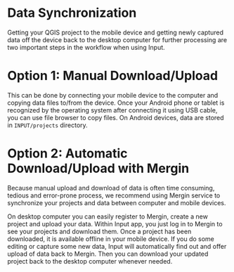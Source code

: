 
# Data Synchronization

Getting your QGIS project to the mobile device and getting newly captured data off the device back
to the desktop computer for further processing are two important steps in the workflow when using Input.

# Option 1: Manual Download/Upload

This can be done by connecting your mobile device to the computer and copying data files to/from the device.
Once your Android phone or tablet is recognized by the operating system after connecting it using USB cable,
you can use file browser to copy files. On Android devices, data are stored in `INPUT/projects` directory.

# Option 2: Automatic Download/Upload with Mergin

Because manual upload and download of data is often time consuming, tedious and error-prone process,
we recommend using Mergin service to synchronize your projects and data between computer and mobile devices.

On desktop computer you can easily register to Mergin, create a new project and upload your data.
Within Input app, you just log in to Mergin to see your projects and download them. Once a project has been
downloaded, it is available offline in your mobile device. If you do some editing or capture some new data,
Input will automatically find out and offer upload of data back to Mergin. Then you can download your updated
project back to the desktop computer whenever needed.

